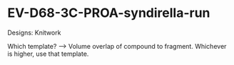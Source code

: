 # EV-D68-3C-PROA-syndirella-run

Designs:
Knitwork

Which template?
--> Volume overlap of compound to fragment. Whichever is higher, use that template. 



